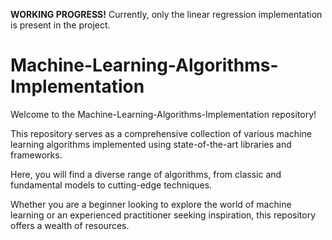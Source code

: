 **WORKING PROGRESS!** Currently, only the linear regression implementation is present in the project.

# Machine-Learning-Algorithms-Implementation

Welcome to the Machine-Learning-Algorithms-Implementation repository!

This repository serves as a comprehensive collection of various machine learning algorithms implemented using state-of-the-art libraries and frameworks.

Here, you will find a diverse range of algorithms, from classic and fundamental models to cutting-edge techniques.

Whether you are a beginner looking to explore the world of machine learning or an experienced practitioner seeking inspiration, this repository offers a wealth of resources.
